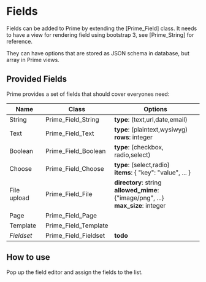 # Fields

Fields can be added to Prime by extending the [Prime_Field] class. It needs to have a view for rendering field using bootstrap 3, see [Prime_String] for reference.

They can have options that are stored as JSON schema in database, but array in Prime views.

## Provided Fields

Prime provides a set of fields that should cover everyones need:

Name             | Class                     | Options
---------------- |-------------------------- |-------------------------------------------
String           | Prime_Field_String        | **type**: (text,url,date,email)
Text             | Prime_Field_Text          | **type**: (plaintext,wysiwyg)<br>**rows**: integer
Boolean          | Prime_Field_Boolean       | **type**: (checkbox, radio,select)
Choose           | Prime_Field_Choose        | **type**: (select,radio)<br>**items**: { "key": "value", ... }
File upload      | Prime_Field_File          | **directory**: string<br>**allowed_mime**: {"image/png", ...}<br>**max_size**: integer
Page             | Prime_Field_Page          | 
Template         | Prime_Field_Template      |
*Fieldset*       | Prime_Field_Fieldset      | **todo**

## How to use

Pop up the field editor and assign the fields to the list.